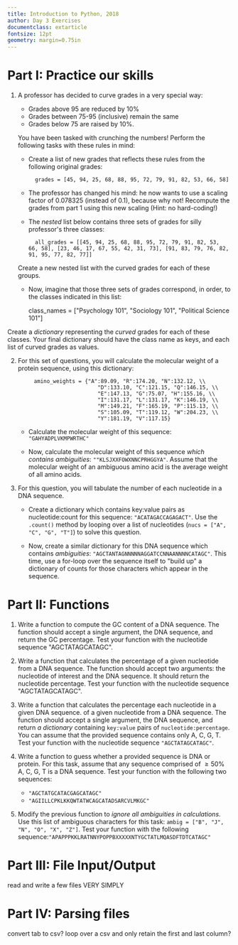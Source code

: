 ```yaml
---
title: Introduction to Python, 2018 
author: Day 3 Exercises
documentclass: extarticle
fontsize: 12pt
geometry: margin=0.75in
---
```



# Part I: Practice our skills

1. A professor has decided to curve grades in a very special way:
	+ Grades above 95 are reduced by 10%
	+ Grades between 75-95 (inclusive) remain the same
	+ Grades below 75 are raised by 10%. 

	You have been tasked with crunching the numbers! Perform the following tasks with these rules in mind:
	
	+ Create a list of new grades that reflects these rules from the following original grades:
	
			grades = [45, 94, 25, 68, 88, 95, 72, 79, 91, 82, 53, 66, 58]
	
	
	+ The professor has changed his mind: he now wants to use a scaling factor of 0.078325 (instead of 0.1), because why not! Recompute the grades from part 1 using this new scaling (Hint: no hard-coding!)

	+ The *nested* list below contains three sets of grades for silly professor's three classes:
	
			all_grades = [[45, 94, 25, 68, 88, 95, 72, 79, 91, 82, 53, 66, 58], [23, 46, 17, 67, 55, 42, 31, 73], [91, 83, 79, 76, 82, 91, 95, 77, 82, 77]]
	
	Create a new nested list with the curved grades for each of these groups.
	 
	 + Now, imagine that those three sets of grades correspond, in order, to the classes indicated in this list:


		class_names = ["Psychology 101", "Sociology 101", "Political Science 101"]
		
Create a *dictionary* representing the *curved* grades for each of these classes. Your final dictionary should have the class name as keys, and each list of curved grades as values.


2. For this set of questions, you will calculate the molecular weight of a protein sequence, using this dictionary:

			amino_weights = {"A":89.09, "R":174.20, "N":132.12, \\
								"D":133.10, "C":121.15, "Q":146.15, \\
								"E":147.13, "G":75.07, "H":155.16, \\
								"I":131.17, "L":131.17, "K":146.19, \\
								"M":149.21, "F":165.19, "P":115.13, \\
								"S":105.09, "T":119.12, "W":204.23, \\
								"Y":181.19, "V":117.15} 

	+ Calculate the molecular weight of this sequence: `"GAHYADPLVKMPWRTHC"`
	
	+ Now, calculate the molecular weight of this sequence *which contains ambiguities*: `""KLSJXXFOWXNNCPRHGGYA"`. Assume that the molecular weight of an ambiguous amino acid is the average weight of all amino acids.

3. For this question, you will tabulate the number of each nucleotide in a DNA sequence. 

	+ Create a dictionary which contains key:value pairs as nucleotide:count for this sequence: `"ACATAGACCAGAGACT"`. Use the `.count()` method by looping over a list of nucleotides (`nucs = ["A", "C", "G", "T"]`) to solve this question.
	
	+ Now, create a similar dictionary for this DNA sequence which contains *ambiguities*: `"AGCTANTAGNNNNNAGGATCCNNAANNNNCATAGC"`. This time, use a for-loop over the sequence itself to "build up" a dictionary of counts for those characters which appear in the sequence. 		

# Part II: Functions

1. Write a function to compute the GC content of a DNA sequence. The function should accept a single argument, the DNA sequence, and return the GC percentage. Test your function with the nucleotide sequence "AGCTATAGCATAGC".

2. Write a function that calculates the percentage of a given nucleotide from a DNA sequence. The function should accept two arguments: the nucleotide of interest and the DNA sequence. It should return the nucleotide percentage. Test your function with the nucleotide sequence "AGCTATAGCATAGC".

3. Write a function that calculates the percentage each nucleotide in a given DNA sequence. of a given nucleotide from a DNA sequence. The function should accept a single argument, the DNA sequence, and return *a dictionary* containing `key:value` pairs of `nucleotide:percentage`. You can assume that the provided sequence contains only A, C, G, T. Test your function with the nucleotide sequence `"AGCTATAGCATAGC"`.

4. Write a function to guess whether a provided sequence is DNA or protein. For this task, assume that any sequence comprised of $\geq50$% A, C, G, T is a DNA sequence. Test your function with the following two sequences:
	+ `"AGCTATGCATACGAGCATAGC"`
	+ `"AGIILLCPKLKKQWTATWCAGCATADSARCVLMKGC"`

5. Modify the previous function to *ignore all ambiguities in calculations*. Use this list of ambiguous characters for this task: `ambig = ["B", "J", "N", "O", "X", "Z"]`. Test your function with the following sequence:`"APAPPPKKLRATNNYPOPPBXXXXXNTYGCTATLMQASDFTDTCATAGC"`


# Part III: File Input/Output

read and write a few files VERY SIMPLY


# Part IV: Parsing files


convert tab to csv?
loop over a csv and only retain the first and last column?


